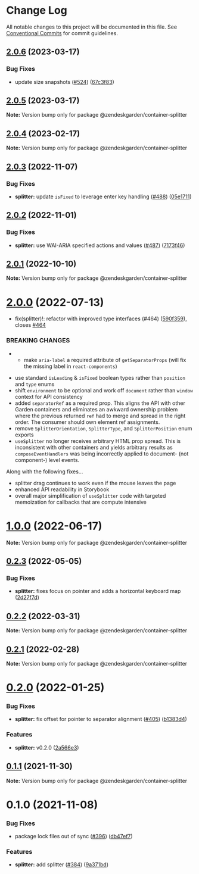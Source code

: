 # Change Log

All notable changes to this project will be documented in this file.
See [Conventional Commits](https://conventionalcommits.org) for commit guidelines.

## [2.0.6](https://github.com/zendeskgarden/react-containers/compare/@zendeskgarden/container-splitter@2.0.5...@zendeskgarden/container-splitter@2.0.6) (2023-03-17)

### Bug Fixes

- update size snapshots ([#524](https://github.com/zendeskgarden/react-containers/issues/524)) ([67c3f83](https://github.com/zendeskgarden/react-containers/commit/67c3f83a41f89ec3a6dfde986c85405b893f7b74))

## [2.0.5](https://github.com/zendeskgarden/react-containers/compare/@zendeskgarden/container-splitter@2.0.4...@zendeskgarden/container-splitter@2.0.5) (2023-03-17)

**Note:** Version bump only for package @zendeskgarden/container-splitter

## [2.0.4](https://github.com/zendeskgarden/react-containers/compare/@zendeskgarden/container-splitter@2.0.3...@zendeskgarden/container-splitter@2.0.4) (2023-02-17)

**Note:** Version bump only for package @zendeskgarden/container-splitter

## [2.0.3](https://github.com/zendeskgarden/react-containers/compare/@zendeskgarden/container-splitter@2.0.2...@zendeskgarden/container-splitter@2.0.3) (2022-11-07)

### Bug Fixes

- **splitter:** update `isFixed` to leverage enter key handling ([#488](https://github.com/zendeskgarden/react-containers/issues/488)) ([05e1711](https://github.com/zendeskgarden/react-containers/commit/05e171174663d75125f2602ea003a21958a2c99c))

## [2.0.2](https://github.com/zendeskgarden/react-containers/compare/@zendeskgarden/container-splitter@2.0.1...@zendeskgarden/container-splitter@2.0.2) (2022-11-01)

### Bug Fixes

- **splitter:** use WAI-ARIA specified actions and values ([#487](https://github.com/zendeskgarden/react-containers/issues/487)) ([7173f46](https://github.com/zendeskgarden/react-containers/commit/7173f46f001f1ccecc5b406e578555d7c1697077))

## [2.0.1](https://github.com/zendeskgarden/react-containers/compare/@zendeskgarden/container-splitter@2.0.0...@zendeskgarden/container-splitter@2.0.1) (2022-10-10)

**Note:** Version bump only for package @zendeskgarden/container-splitter

# [2.0.0](https://github.com/zendeskgarden/react-containers/compare/@zendeskgarden/container-splitter@1.0.0...@zendeskgarden/container-splitter@2.0.0) (2022-07-13)

- fix(splitter)!: refactor with improved type interfaces (#464) ([590f359](https://github.com/zendeskgarden/react-containers/commit/590f359156e4a543d808f4ccf4559b5cb1273056)), closes [#464](https://github.com/zendeskgarden/react-containers/issues/464)

### BREAKING CHANGES

- - make `aria-label` a required attribute of `getSeparatorProps` (will fix the missing label in `react-components`)

* use standard `isLeading` & `isFixed` boolean types rather than `position` and `type` enums
* shift `environment` to be optional and work off `document` rather than `window` context for API consistency
* added `separatorRef` as a required prop. This aligns the API with other Garden containers and eliminates an awkward ownership problem where the previous returned `ref` had to merge and spread in the right order. The consumer should own element ref assignments.
* remove `SplitterOrientation`, `SplitterType`, and `SplitterPosition` enum exports
* `useSplitter` no longer receives arbitrary HTML prop spread. This is inconsistent with other containers and yields arbitrary results as `composeEventHandlers` was being incorrectly applied to document- (not component-) level events.

Along with the following fixes...

- splitter drag continues to work even if the mouse leaves the page
- enhanced API readability in Storybook
- overall major simplification of `useSplitter` code with targeted memoization for callbacks that are compute intensive

# [1.0.0](https://github.com/zendeskgarden/react-containers/compare/@zendeskgarden/container-splitter@0.2.3...@zendeskgarden/container-splitter@1.0.0) (2022-06-17)

**Note:** Version bump only for package @zendeskgarden/container-splitter

## [0.2.3](https://github.com/zendeskgarden/react-containers/compare/@zendeskgarden/container-splitter@0.2.2...@zendeskgarden/container-splitter@0.2.3) (2022-05-05)

### Bug Fixes

- **splitter:** fixes focus on pointer and adds a horizontal keyboard map ([2d27f7d](https://github.com/zendeskgarden/react-containers/commit/2d27f7dd8f780ff5b5844435e8bc4143d244c945))

## [0.2.2](https://github.com/zendeskgarden/react-containers/compare/@zendeskgarden/container-splitter@0.2.1...@zendeskgarden/container-splitter@0.2.2) (2022-03-31)

**Note:** Version bump only for package @zendeskgarden/container-splitter

## [0.2.1](https://github.com/zendeskgarden/react-containers/compare/@zendeskgarden/container-splitter@0.2.0...@zendeskgarden/container-splitter@0.2.1) (2022-02-28)

**Note:** Version bump only for package @zendeskgarden/container-splitter

# [0.2.0](https://github.com/zendeskgarden/react-containers/compare/@zendeskgarden/container-splitter@0.1.1...@zendeskgarden/container-splitter@0.2.0) (2022-01-25)

### Bug Fixes

- **splitter:** fix offset for pointer to separator alignment ([#405](https://github.com/zendeskgarden/react-containers/issues/405)) ([b1383d4](https://github.com/zendeskgarden/react-containers/commit/b1383d4bdeed1fe7b263145052e4621910ef1773))

### Features

- **splitter:** v0.2.0 ([2a566e3](https://github.com/zendeskgarden/react-containers/commit/2a566e3f949342b92ae4a42b2c33df6a16032d75))

## [0.1.1](https://github.com/zendeskgarden/react-containers/compare/@zendeskgarden/container-splitter@0.1.0...@zendeskgarden/container-splitter@0.1.1) (2021-11-30)

**Note:** Version bump only for package @zendeskgarden/container-splitter

# 0.1.0 (2021-11-08)

### Bug Fixes

- package lock files out of sync ([#396](https://github.com/zendeskgarden/react-containers/issues/396)) ([db47ef7](https://github.com/zendeskgarden/react-containers/commit/db47ef7e099977a015b8d545bff8be74efc027be))

### Features

- **splitter:** add splitter ([#384](https://github.com/zendeskgarden/react-containers/issues/384)) ([9a371bd](https://github.com/zendeskgarden/react-containers/commit/9a371bd5d270e4fb0d0753cb437b4be84c4c4543))
